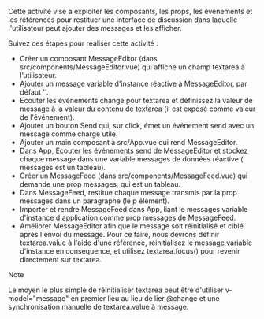 Cette activité vise à exploiter les composants, les props, les événements et les références pour restituer une interface de discussion dans laquelle l'utilisateur peut ajouter des messages et les afficher.
			
Suivez ces étapes pour réaliser cette activité :
			
- Créer un composant MessageEditor  (dans src/components/MessageEditor.vue) qui affiche un champ textarea  à l’utilisateur.
- Ajouter un message variable d'instance réactive à MessageEditor, par défaut ''.
- Ecouter les événements change  pour textarea et définissez la valeur de message à la valeur du contenu de textarea (il est exposé comme valeur de l'événement).
- Ajouter un bouton Send  qui, sur click, émet un événement send  avec un message comme charge utile.
- Ajouter un main composant à src/App.vue qui rend MessageEditor.
- Dans App, Ecouter les événements send  de MessageEditor et stockez chaque message dans une variable messages  de données réactive ( messages est un tableau).
- Créer un MessageFeed (dans src/components/MessageFeed.vue) qui demande une prop messages, qui est un tableau.
- Dans MessageFeed, restitue chaque message transmis par la prop messages  dans un paragraphe (le p élément).
- Importer et rendre MessageFeed dans App, liant le messages variable d'instance d'application comme prop messages  de MessageFeed.
- Améliorer MessageEditor afin que le message soit réinitialisé et ciblé après l'envoi du message. Pour ce faire, nous devrons définir textarea.value à l'aide d'une référence, réinitialisez le message variable d'instance en conséquence, et utilisez textarea.focus() pour revenir directement sur textarea.
			
Note
			
Le moyen le plus simple de réinitialiser textarea peut être d'utiliser v-model="message" en premier lieu au lieu de lier @change et une synchronisation manuelle de textarea.value à message.